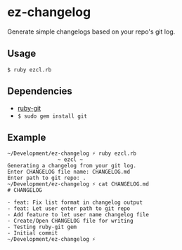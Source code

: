 # ez-changelog
Generate simple changelogs based on your repo's git log.

## Usage
`$ ruby ezcl.rb`

## Dependencies
- [ruby-git](https://github.com/ruby-git/ruby-git)
 - `$ sudo gem install git`

## Example
```
~/Development/ez-changelog ⚡️ ruby ezcl.rb
                ~ ezcl ~                 
Generating a changelog from your git log.
Enter CHANGELOG file name: CHANGELOG.md
Enter path to git repo: .
~/Development/ez-changelog ⚡️ cat CHANGELOG.md
# CHANGELOG

- feat: Fix list format in changelog output
- feat: Let user enter path to git repo
- Add feature to let user name changelog file
- Create/Open CHANGELOG file for writing
- Testing ruby-git gem
- Initial commit
~/Development/ez-changelog ⚡️
```
